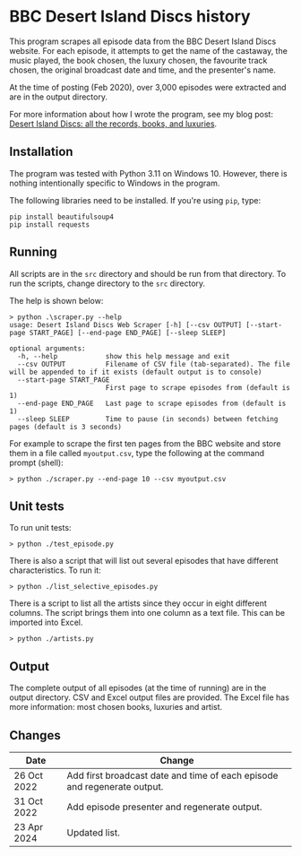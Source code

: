 # BBC Desert Island Discs history

This program scrapes all episode data from the BBC Desert Island Discs website. For each episode, it attempts to get the name of the castaway, the music played, the book chosen, the luxury chosen, the favourite track chosen, the original broadcast date and time, and the presenter's name.

At the time of posting (Feb 2020), over 3,000 episodes were extracted and are in the output directory.

For more information about how I wrote the program, see my blog post: [Desert Island Discs: all the records, books, and luxuries](https://prafulkapadia.com/2020/02/04/desert-island-discs-all-the-records-books-and-luxuries/).

## Installation

The program was tested with Python 3.11 on Windows 10. However, there is nothing intentionally specific to Windows in the program.

The following libraries need to be installed. If you're using `pip`, type:

```
pip install beautifulsoup4
pip install requests
```

## Running

All scripts are in the `src` directory and should be run from that directory. To run the scripts, change directory to the `src` directory.

The help is shown below:

```
> python .\scraper.py --help
usage: Desert Island Discs Web Scraper [-h] [--csv OUTPUT] [--start-page START_PAGE] [--end-page END_PAGE] [--sleep SLEEP]

optional arguments:
  -h, --help            show this help message and exit
  --csv OUTPUT          Filename of CSV file (tab-separated). The file will be appended to if it exists (default output is to console)
  --start-page START_PAGE
                        First page to scrape episodes from (default is 1)
  --end-page END_PAGE   Last page to scrape episodes from (default is 1)
  --sleep SLEEP         Time to pause (in seconds) between fetching pages (default is 3 seconds)
```

For example to scrape the first ten pages from the BBC website and store them in a file called `myoutput.csv`, type the following at the command prompt (shell):

```
> python ./scraper.py --end-page 10 --csv myoutput.csv
```

## Unit tests

To run unit tests:

```
> python ./test_episode.py
```

There is also a script that will list out several episodes that have different characteristics. To run it:

```
> python ./list_selective_episodes.py
```

There is a script to list all the artists since they occur in eight different columns. The script brings them into one column as a text file. This can be imported into Excel.

```
> python ./artists.py
```

## Output

The complete output of all episodes (at the time of running) are in the output directory. CSV and Excel output files are provided. The Excel file has more information: most chosen books, luxuries and artist.

## Changes

| Date        | Change                                                                   |
| ----------- | ------------------------------------------------------------------------ |
| 26 Oct 2022 | Add first broadcast date and time of each episode and regenerate output. |
| 31 Oct 2022 | Add episode presenter and regenerate output.                             |
| 23 Apr 2024 | Updated list.                                                            |
